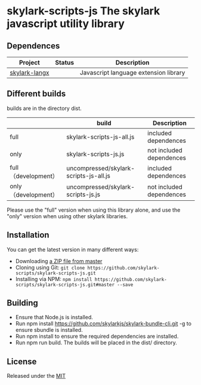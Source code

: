 # skylark-scripts-js The skylark javascript utility library

## Dependences

| Project                                                      | Status | Description                           |
| ------------------------------------------------------------ | ------ | ------------------------------------- |
| [skylark-langx](https://github.com/skylarklangx/skylark-langx) |        | Javascript language extension library |

## Different builds

builds are in the directory dist.

|                      | build                                | Description              |
| -------------------- | ------------------------------------ | ------------------------ |
| full                 | skylark-scripts-js-all.js              | included dependences     |
| only                 | skylark-scripts-js.js                  | not included dependences |
| full （development） | uncompressed/skylark-scripts-js-all.js | included dependences     |
| only （development） | uncompressed/skylark-scripts-js.js     | not included dependences |

Please use the "full" version when using this library alone, and use the "only" version when using other skylark libraries.

## Installation

You can get the latest version in many different ways:

- Downloading [a ZIP file from master](https://github.com/skylarkutils/skylark-scripts-js/archive/master.zip)
- Cloning using Git: `git clone https://github.com/skylark-scripts/skylark-scripts-js.git`
- Installing via NPM: `npm install https://github.com/skylark-scripts/skylark-scripts-js.git#master --save`

## Building 

- Ensure that Node.js is installed.
- Run npm install https://github.com/skylarkjs/skylark-bundle-cli.git -g to ensure sbundle is installed.
- Run npm install to ensure the required dependencies are installed.
- Run npm run build. The builds will be placed in the dist/ directory.

## License

Released under the [MIT](http://opensource.org/licenses/MIT)